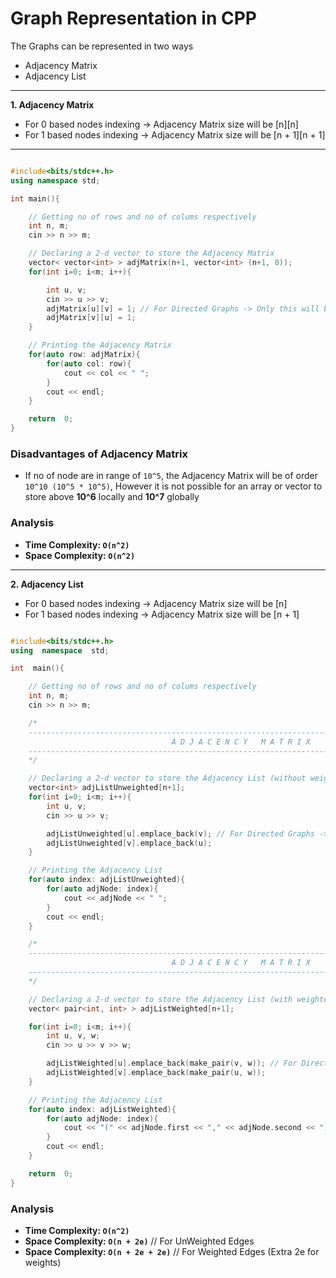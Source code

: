 # Graph Representation in CPP

The Graphs can be represented in two ways
- Adjacency Matrix
- Adjacency List

---

**1.  Adjacency Matrix**

- For 0 based nodes indexing -> Adjacency Matrix size will be [n][n]
- For 1 based nodes indexing -> Adjacency Matrix size will be [n + 1][n + 1]

--- 

``` CPP

#include<bits/stdc++.h>
using namespace std;

int main(){

    // Getting no of rows and no of colums respectively
    int n, m;
    cin >> n >> m;

    // Declaring a 2-d vector to store the Adjacency Matrix
    vector< vector<int> > adjMatrix(n+1, vector<int> (n+1, 0));
    for(int i=0; i<m; i++){

        int u, v;
        cin >> u >> v;
        adjMatrix[u][v] = 1; // For Directed Graphs -> Only this will be considered
        adjMatrix[v][u] = 1;
    }

    // Printing the Adjacency Matrix
    for(auto row: adjMatrix){
        for(auto col: row){
            cout << col << " ";
        }
        cout << endl;
    }

    return  0;
}

```

### Disadvantages of Adjacency Matrix

- If no of node are in range of ` 10^5 `,  the Adjacency Matrix will be of order ` 10^10 (10^5 * 10^5) `,  However it is not possible for an array or vector to store above **10^6** locally and **10^7** globally

### Analysis

- **Time Complexity: `O(n^2)`**
- **Space Complexity: `O(n^2)`**
 
 ---
  
**2. Adjacency List**

- For 0 based nodes indexing -> Adjacency Matrix size will be [n]
- For 1 based nodes indexing -> Adjacency Matrix size will be [n + 1]

``` cpp

#include<bits/stdc++.h>
using  namespace  std;

int  main(){

    // Getting no of rows and no of colums respectively
    int n, m;
    cin >> n >> m;

    /*
    -------------------------------------------------------------------------------------------------------------------------------------------------------
                                    A D J A C E N C Y   M A T R I X    W I T H O U T    W E I G H T E D    E D G E S
    -------------------------------------------------------------------------------------------------------------------------------------------------------
    */

    // Declaring a 2-d vector to store the Adjacency List (without weighted edges)
    vector<int> adjListUnweighted[n+1];
    for(int i=0; i<m; i++){
        int u, v;
        cin >> u >> v;

        adjListUnweighted[u].emplace_back(v); // For Directed Graphs -> Only this will be considered
        adjListUnweighted[v].emplace_back(u);
    }

    // Printing the Adjacency List
    for(auto index: adjListUnweighted){
        for(auto adjNode: index){
            cout << adjNode << " ";
        }
        cout << endl;
    }

    /*
    -------------------------------------------------------------------------------------------------------------------------------------------------------
                                    A D J A C E N C Y   M A T R I X    W I T H    W E I G H T E D    E D G E S
    -------------------------------------------------------------------------------------------------------------------------------------------------------
    */

    // Declaring a 2-d vector to store the Adjacency List (with weighted edges)
    vector< pair<int, int> > adjListWeighted[n+1];

    for(int i=0; i<m; i++){
        int u, v, w;
        cin >> u >> v >> w;

        adjListWeighted[u].emplace_back(make_pair(v, w)); // For Directed Graphs -> Only this will be considered
        adjListWeighted[v].emplace_back(make_pair(u, w));
    }

    // Printing the Adjacency List
    for(auto index: adjListWeighted){
        for(auto adjNode: index){
            cout << "(" << adjNode.first << "," << adjNode.second << ")";
        }
        cout << endl;
    }

    return  0;
}

```

### Analysis
- **Time Complexity: `O(n^2)`**
- **Space Complexity: `O(n + 2e)`**         // For UnWeighted Edges
- **Space Complexity: `O(n + 2e + 2e)`**    // For Weighted Edges (Extra 2e for weights)

